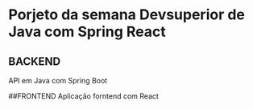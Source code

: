 # Porjeto da semana Devsuperior de Java com Spring  React

## BACKEND
API em Java com Spring Boot

##FRONTEND
Aplicação forntend com React